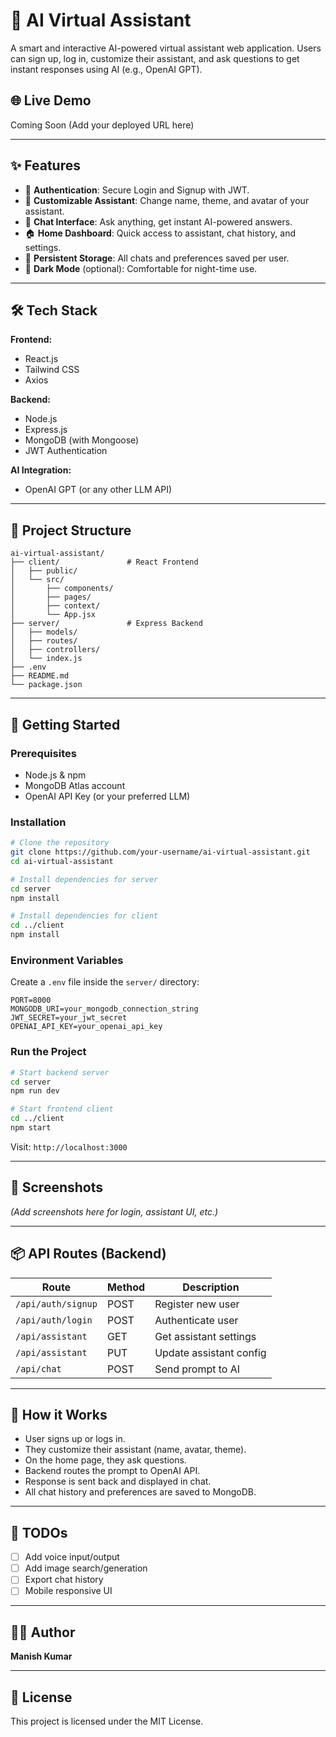 
# 🤖 AI Virtual Assistant

A smart and interactive AI-powered virtual assistant web application. Users can sign up, log in, customize their assistant, and ask questions to get instant responses using AI (e.g., OpenAI GPT).

## 🌐 Live Demo

Coming Soon (Add your deployed URL here)

---

## ✨ Features

- 🔐 **Authentication**: Secure Login and Signup with JWT.
- 🎨 **Customizable Assistant**: Change name, theme, and avatar of your assistant.
- 💬 **Chat Interface**: Ask anything, get instant AI-powered answers.
- 🏠 **Home Dashboard**: Quick access to assistant, chat history, and settings.
- 💾 **Persistent Storage**: All chats and preferences saved per user.
- 🌙 **Dark Mode** (optional): Comfortable for night-time use.

---

## 🛠 Tech Stack

**Frontend:**
- React.js
- Tailwind CSS
- Axios

**Backend:**
- Node.js
- Express.js
- MongoDB (with Mongoose)
- JWT Authentication

**AI Integration:**
- OpenAI GPT (or any other LLM API)

---

## 📁 Project Structure

```
ai-virtual-assistant/
├── client/               # React Frontend
│   ├── public/
│   └── src/
│       ├── components/
│       ├── pages/
│       ├── context/
│       └── App.jsx
├── server/               # Express Backend
│   ├── models/
│   ├── routes/
│   ├── controllers/
│   └── index.js
├── .env
├── README.md
└── package.json
```

---

## 🚀 Getting Started

### Prerequisites

- Node.js & npm
- MongoDB Atlas account
- OpenAI API Key (or your preferred LLM)

### Installation

```bash
# Clone the repository
git clone https://github.com/your-username/ai-virtual-assistant.git
cd ai-virtual-assistant

# Install dependencies for server
cd server
npm install

# Install dependencies for client
cd ../client
npm install
```

### Environment Variables

Create a `.env` file inside the `server/` directory:

```env
PORT=8000
MONGODB_URI=your_mongodb_connection_string
JWT_SECRET=your_jwt_secret
OPENAI_API_KEY=your_openai_api_key
```

### Run the Project

```bash
# Start backend server
cd server
npm run dev

# Start frontend client
cd ../client
npm start
```

Visit: `http://localhost:3000`

---

## 📸 Screenshots

*(Add screenshots here for login, assistant UI, etc.)*

---

## 📦 API Routes (Backend)

| Route                | Method | Description              |
|---------------------|--------|--------------------------|
| `/api/auth/signup`  | POST   | Register new user        |
| `/api/auth/login`   | POST   | Authenticate user        |
| `/api/assistant`    | GET    | Get assistant settings   |
| `/api/assistant`    | PUT    | Update assistant config  |
| `/api/chat`         | POST   | Send prompt to AI        |

---

## 🧠 How it Works

- User signs up or logs in.
- They customize their assistant (name, avatar, theme).
- On the home page, they ask questions.
- Backend routes the prompt to OpenAI API.
- Response is sent back and displayed in chat.
- All chat history and preferences are saved to MongoDB.

---

## 📌 TODOs

- [ ] Add voice input/output
- [ ] Add image search/generation
- [ ] Export chat history
- [ ] Mobile responsive UI

---

## 👨‍💻 Author

**Manish Kumar**

---

## 📃 License

This project is licensed under the MIT License.
